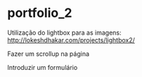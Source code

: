portfolio_2
===========

Utilização do lightbox para as imagens: http://lokeshdhakar.com/projects/lightbox2/


Fazer um scrollup na página


Introduzir um formulário
